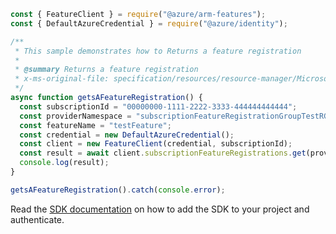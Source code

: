 ```javascript
const { FeatureClient } = require("@azure/arm-features");
const { DefaultAzureCredential } = require("@azure/identity");

/**
 * This sample demonstrates how to Returns a feature registration
 *
 * @summary Returns a feature registration
 * x-ms-original-file: specification/resources/resource-manager/Microsoft.Features/stable/2021-07-01/examples/FeatureRegistration/SubscriptionFeatureRegistrationGET.json
 */
async function getsAFeatureRegistration() {
  const subscriptionId = "00000000-1111-2222-3333-444444444444";
  const providerNamespace = "subscriptionFeatureRegistrationGroupTestRG";
  const featureName = "testFeature";
  const credential = new DefaultAzureCredential();
  const client = new FeatureClient(credential, subscriptionId);
  const result = await client.subscriptionFeatureRegistrations.get(providerNamespace, featureName);
  console.log(result);
}

getsAFeatureRegistration().catch(console.error);
```

Read the [SDK documentation](https://github.com/Azure/azure-sdk-for-js/blob/%40azure%2Farm-features_3.0.1/sdk/features/arm-features/README.md) on how to add the SDK to your project and authenticate.
